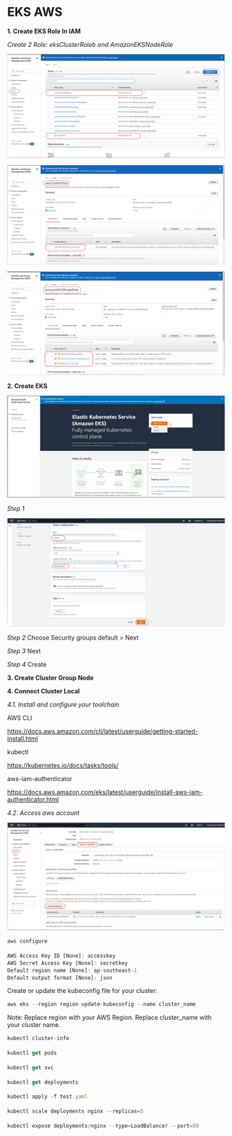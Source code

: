 # EKS AWS

**1. Create EKS Role In IAM**

*Create 2 Role: eksClusterRoleb and AmazonEKSNodeRole* 

![Create EKS Role](/assets/eks-role-created.PNG "Create EKS Role")

![eksClusterRole](/assets/eksClusterRole.PNG "eksClusterRole")

![AmazonEKSNodeRole](/assets/AmazonEKSNodeRole.PNG "AmazonEKSNodeRole")

**2. Create EKS**

![Create EKS](/assets/eks-created.PNG "Create EKS")

*Step 1* 

![Step 1](/assets/eks-created-cluster-1.PNG "Step 1")

*Step 2*
Choose Security groups default > Next

*Step 3*
Next

*Step 4*
Create

**3. Create Cluster Group Node**

**4. Connect Cluster Local**

*4.1. Install and configure your toolchain*

AWS CLI

https://docs.aws.amazon.com/cli/latest/userguide/getting-started-install.html

kubectl 

https://kubernetes.io/docs/tasks/tools/

aws-iam-authenticator

https://docs.aws.amazon.com/eks/latest/userguide/install-aws-iam-authenticator.html

*4.2. Access aws account*

![Get IAM Key](/assets/iam-access-key.PNG "Get IAM Key")

```js
aws configure

AWS Access Key ID [None]: accesskey
AWS Secret Access Key [None]: secretkey
Default region name [None]: ap-southeast-1
Default output format [None]: json
```

Create or update the kubeconfig file for your cluster:

```js
aws eks --region region update-kubeconfig --name cluster_name
```
Note: Replace region with your AWS Region. Replace cluster_name with your cluster name.

```js
kubectl cluster-info

kubectl get pods

kubectl get svc

kubectl get deployments

kubectl apply -f test.yaml

kubectl scale deployments nginx --replicas=5

kubectl expose deployments/nginx --type=LoadBalancer --port=80
```
